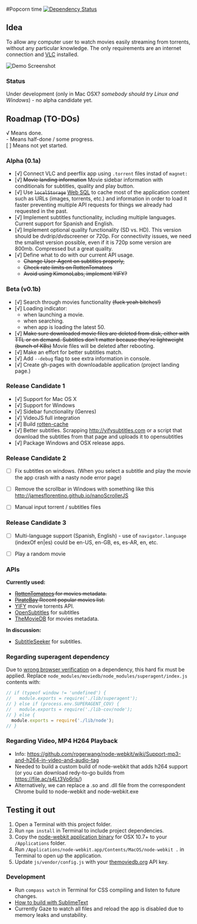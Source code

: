 #Popcorn time [![Dependency Status](https://david-dm.org/popcorn-time/popcorn-app.png?theme=shields.io)](https://david-dm.org/popcorn-time/popcorn-time)

## Idea

To allow any computer user to watch movies easily streaming from torrents, without any particular knowledge. The only requirements are an internet connection and [VLC](http://www.videolan.org/vlc/index.html) installed.

![Demo Screenshot](https://f.cloud.github.com/assets/1133842/1980972/1083f360-83cd-11e3-8e08-b01de5d33f1c.png)

### Status

Under development (only in Mac OSX? _somebody should try Linux and Windows_) - no alpha candidate yet.

## Roadmap (TO-DOs)
√ Means done.<br>
\- Means half-done / some progress.<br>
[ ] Means not yet started.

### Alpha (0.1a)
- [√] Connect VLC and peerflix app using `.torrent` files instad of `magnet:`
- [√] ~~Movie landing information~~ Movie sidebar information with conditionals for subtitles, quality and play button.
- [√] Use ~~`localStorage`~~ [Web SQL](https://github.com/rogerwang/node-webkit/wiki/Save-persistent-data-in-app) to cache most of the application content such as URLs (images, torrents, etc.) and information in order to load it faster preventing multiple API requests for things we already had requested in the past.
- [√] Implement subtitles functionality, including multiple languages. Current support for Spanish and English.
- [√] Implement optional quality functionality (SD vs. HD). This version should be dvdrip/dvdscreener or 720p. For connectivity issues, we need the smallest version possible, even if it is 720p some version are 800mb. Compressed but a great quality.
- [√] Define what to do with our current API usage.
    - ~~Change User-Agent on subtitles properly,~~
    - ~~Check rate limits on RottenTomatoes~~
    - ~~Avoid using KimonoLabs, implement YIFY?~~

### Beta (v0.1b)
- [√] Search through movies functionality ~~(fuck yeah bitches!)~~
- [√] Loading indicator:
    - when launching a movie.
    - when searching.
    - when app is loading the latest 50.
- [√] ~~Make sure downloaded movie files are deleted from disk, either with TTL or on demand. Subtitles don't matter because they're lightweight (bunch of KBs)~~ Movie files will be deleted after rebooting.
- [√] Make an effort for better subtitles match.
- [√] Add `--debug` flag to see extra information in console.
- [√] Create gh-pages with downloadable application (project landing page.)


### Release Candidate 1
- [√] Support for Mac OS X
- [√] Support for Windows
- [√] Sidebar functionality (Genres)
- [√] VideoJS full integration
- [√] Build [rotten-cache](https://github.com/popcorn-time/rotten-cache)
- [√] Better subtitles. Scrapping http://yifysubtitles.com or a script that download the subtitles from that page and uploads it to opensubtitles
- [√] Package Windows and OSX release apps.


### Release Candidate 2
- [ ] Fix subtitles on windows. (When you select a subtitle and play the movie the app crash with a nasty node error page)
- [ ] Remove the scrollbar in Windows with something like this http://jamesflorentino.github.io/nanoScrollerJS
- [ ] Manual input torrent / subtitles files


### Release Candidate 3
- [ ] Multi-language support (Spanish, English) - use of `navigator.language` (indexOf en|es) could be en-US, en-GB, es, es-AR, en, etc.
- [ ] Play a random movie

 
### APIs

**Currently used:**
- ~~[RottenTomatoes](http://developer.rottentomatoes.com) for movies metadata.~~
- ~~[PirateBay](http://thepiratebay.se/browse/207/0/7/0) Recent popular movies list.~~
- [YIFY](http://yts.re/api) movie torrents API.
- [OpenSubtitles](http://trac.opensubtitles.org/projects/opensubtitles/wiki/XMLRPC) for subtitles
- [TheMovieDB](http://www.themoviedb.org/) for movies metadata.

**In discussion:**
- [SubtitleSeeker](http://www.api.subtitleseeker.com/About/Api-Search/) for subtitles.

### Regarding superagent dependency
Due to [wrong browser verification](https://github.com/visionmedia/superagent/issues/95) on a dependency, this hard fix must be applied.
Replace `node_modules/moviedb/node_modules/superagent/index.js` contents with:
```javascript
// if (typeof window != 'undefined') {
//   module.exports = require('./lib/superagent');
// } else if (process.env.SUPERAGENT_COV) {
//   module.exports = require('./lib-cov/node');
// } else {
  module.exports = require('./lib/node');
// }
```


### Regarding Video, MP4 H264 Playback
- Info: https://github.com/rogerwang/node-webkit/wiki/Support-mp3-and-h264-in-video-and-audio-tag
- Needed to build a custom build of node-webkit that adds h264 support (or you can download redy-to-go builds from https://file.ac/s4Lt3Vo6rls/)
- Alternatively, we can replace a .so and .dll file from the correspondent Chrome build to node-webkit and node-webkit.exe

## Testing it out
1. Open a Terminal with this project folder.
2. Run `npm install` in Terminal to include project dependencies.
3. Copy the [node-webkit application binary](https://s3.amazonaws.com/node-webkit/v0.8.4/node-webkit-v0.8.4-osx-ia32.zip) for OSX 10.7+ to your `/Applications` folder.
4. Run `/Applications/node-webkit.app/Contents/MacOS/node-webkit .` in Terminal to open up the application.
5. Update `js/vendor/config.js` with your [themoviedb.org](http://themoviedb.org) API key.

### Development
- Run `compass watch` in Terminal for CSS compiling and listen to future changes.
- [How to build with SublimeText](https://github.com/rogerwang/node-webkit/wiki/Debugging-with-Sublime-Text-2-and-3)
- Currently Gaze to watch all files and reload the app is disabled due to memory leaks and unstability.
